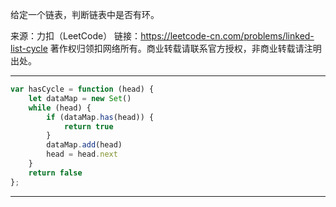 给定一个链表，判断链表中是否有环。

来源：力扣（LeetCode） 链接：<https://leetcode-cn.com/problems/linked-list-cycle> 著作权归领扣网络所有。商业转载请联系官方授权，非商业转载请注明出处。

--------------------------------------------------------------------------------

```javascript
var hasCycle = function (head) {
    let dataMap = new Set()
    while (head) {
        if (dataMap.has(head)) {
            return true
        }
        dataMap.add(head)
        head = head.next
    }
    return false
};
```

--------------------------------------------------------------------------------
